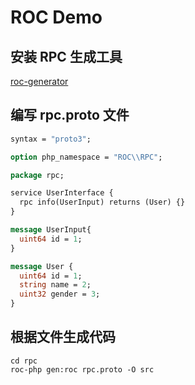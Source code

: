 # ROC Demo

## 安装 RPC 生成工具

[roc-generator](https://github.com/hyperf/roc-generator)

## 编写 rpc.proto 文件

```protobuf
syntax = "proto3";

option php_namespace = "ROC\\RPC";

package rpc;

service UserInterface {
  rpc info(UserInput) returns (User) {}
}

message UserInput{
  uint64 id = 1;
}

message User {
  uint64 id = 1;
  string name = 2;
  uint32 gender = 3;
}
```

## 根据文件生成代码

```shell
cd rpc
roc-php gen:roc rpc.proto -O src
```
